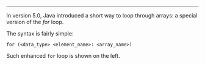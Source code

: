 
***

In version 5.0, Java introduced a short way to loop
through arrays: a special version of the *for* loop.

The syntax is fairly simple:

`for (<data_type> <element_name>: <array_name>)`

Such enhanced `for` loop is shown on the left.
